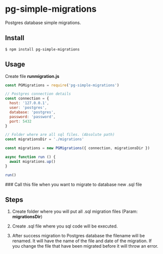 # pg-simple-migrations

Postgres database simple migrations. 

## Install

```
$ npm install pg-simple-migrations
```

## Usage
Create file **runmigration.js**

```js
const PGMigrations = require('pg-simple-migrations')

// Postgres connection details
const connection = {
  host: '127.0.0.1',
  user: 'postgres',
  database: 'postgres',
  password: 'password',
  port: 5432
}

// Folder where are all sql files. (Absolute path)
const migrationsDir = './migrations'

const migrations = new PGMigrations({ connection, migrationsDir })

async function run () {
  await migrations.up()
}

run()
```

### Call this file when you want to migrate to database new .sql file

## Steps
1. Create folder where you will put all .sql migration files (Param: **migrationsDir**)

2. Create .sql file where you sql code will be executed.

3. After success migration to Postgres database the filename will be renamed. It will have the name of the file and date of the migration. If you change the file that have been migrated before it will throw an error.
